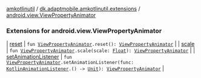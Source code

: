 [amkotlinutil](../../index.md) / [dk.adaptmobile.amkotlinutil.extensions](../index.md) / [android.view.ViewPropertyAnimator](./index.md)

### Extensions for android.view.ViewPropertyAnimator

| [reset](reset.md) | `fun `[`ViewPropertyAnimator`](https://developer.android.com/reference/android/view/ViewPropertyAnimator.html)`.reset(): `[`ViewPropertyAnimator`](https://developer.android.com/reference/android/view/ViewPropertyAnimator.html) |
| [scale](scale.md) | `fun `[`ViewPropertyAnimator`](https://developer.android.com/reference/android/view/ViewPropertyAnimator.html)`.scale(scale: `[`Float`](https://kotlinlang.org/api/latest/jvm/stdlib/kotlin/-float/index.html)`): `[`ViewPropertyAnimator`](https://developer.android.com/reference/android/view/ViewPropertyAnimator.html) |
| [setAnimationListener](set-animation-listener.md) | `fun `[`ViewPropertyAnimator`](https://developer.android.com/reference/android/view/ViewPropertyAnimator.html)`.setAnimationListener(func: `[`KotlinAnimationListener`](../../dk.adaptmobile.amkotlinutil.util/-kotlin-animation-listener/index.md)`.() -> `[`Unit`](https://kotlinlang.org/api/latest/jvm/stdlib/kotlin/-unit/index.html)`): `[`ViewPropertyAnimator`](https://developer.android.com/reference/android/view/ViewPropertyAnimator.html) |

